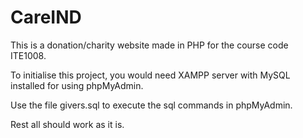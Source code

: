 # CareIND
This is a donation/charity website made in PHP for the course code ITE1008.



To initialise this project, you would need XAMPP server with MySQL installed for using phpMyAdmin.




Use the file givers.sql to execute the sql commands in phpMyAdmin.




Rest all should work as it is.
